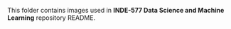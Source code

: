 This folder contains images used in **INDE-577 Data Science and Machine Learning** repository README.
